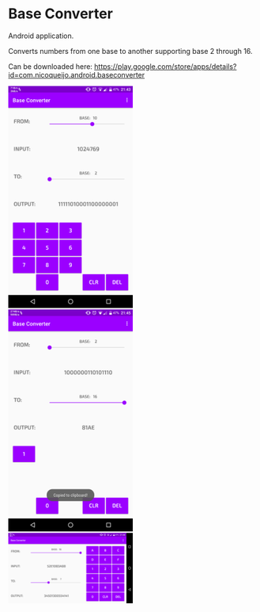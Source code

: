 # Base Converter
Android application.

Converts numbers from one base to another supporting base 2 through 16.

Can be downloaded here: https://play.google.com/store/apps/details?id=com.nicoqueijo.android.baseconverter

<img src="screenshots/Screenshot_20170701-214320.png" width="50%">
<img src="screenshots/Screenshot_20170701-214522.png" width="50%">
<img src="screenshots/Screenshot_20170701-214434.png" width="50%">

